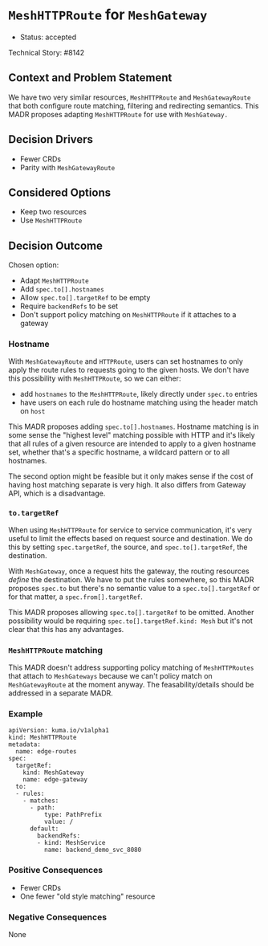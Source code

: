 # `MeshHTTPRoute` for `MeshGateway`

- Status: accepted

Technical Story: #8142

## Context and Problem Statement

We have two very similar resources, `MeshHTTPRoute` and `MeshGatewayRoute` that
both configure route matching, filtering and redirecting semantics.
This MADR proposes adapting `MeshHTTPRoute` for use with
`MeshGateway.`

## Decision Drivers <!-- optional -->

* Fewer CRDs
* Parity with `MeshGatewayRoute`

## Considered Options

- Keep two resources
- Use `MeshHTTPRoute`

## Decision Outcome

Chosen option:

- Adapt `MeshHTTPRoute`
- Add `spec.to[].hostnames`
- Allow `spec.to[].targetRef` to be empty
- Require `backendRefs` to be set
- Don't support policy matching on `MeshHTTPRoute` if it attaches to a gateway

### Hostname

With `MeshGatewayRoute` and `HTTPRoute`, users can set hostnames to only apply
the route rules to requests going to the given hosts.
We don't have this possibility with `MeshHTTPRoute`, so we can either:

- add `hostnames` to the `MeshHTTPRoute`, likely directly under `spec.to`
  entries
- have users on each rule do hostname matching using the header match on `host`

This MADR proposes adding `spec.to[].hostnames`. Hostname matching is in some sense the
"highest level" matching possible with HTTP and it's likely that all rules of a
given resource are intended to apply to a given hostname set, whether that's a
specific hostname, a wildcard pattern or to all hostnames.

The second option might be feasible but it only makes sense if the cost of having
host matching separate is very high. It also differs from Gateway API, which is
a disadvantage.

### `to.targetRef`

When using `MeshHTTPRoute` for service to service communication, it's very
useful to limit the effects based on request source and destination. We do
this by setting `spec.targetRef`, the source, and `spec.to[].targetRef`, the destination.

With `MeshGateway`, once a request hits the gateway, the routing resources
_define_ the destination. We have to put the rules somewhere, so this MADR
proposes `spec.to` but there's no semantic value to a `spec.to[].targetRef`
or for that matter, a `spec.from[].targetRef`.

This MADR proposes allowing `spec.to[].targetRef` to be omitted. Another
possibility would be requiring `spec.to[].targetRef.kind: Mesh` but it's
not clear that this has any advantages.

### `MeshHTTPRoute` matching

This MADR doesn't address supporting policy matching of `MeshHTTPRoutes`
that attach to `MeshGateways` because we can't policy match on `MeshGatewayRoute` at
the moment anyway. The feasability/details should be addressed in a separate MADR.

### Example

```
apiVersion: kuma.io/v1alpha1
kind: MeshHTTPRoute
metadata:
  name: edge-routes
spec:
  targetRef:
    kind: MeshGateway
    name: edge-gateway
  to:
  - rules:
    - matches:
      - path:
          type: PathPrefix
          value: /
      default:
        backendRefs:
        - kind: MeshService
          name: backend_demo_svc_8080
```

### Positive Consequences <!-- optional -->

- Fewer CRDs
- One fewer "old style matching" resource

### Negative Consequences <!-- optional -->

None
